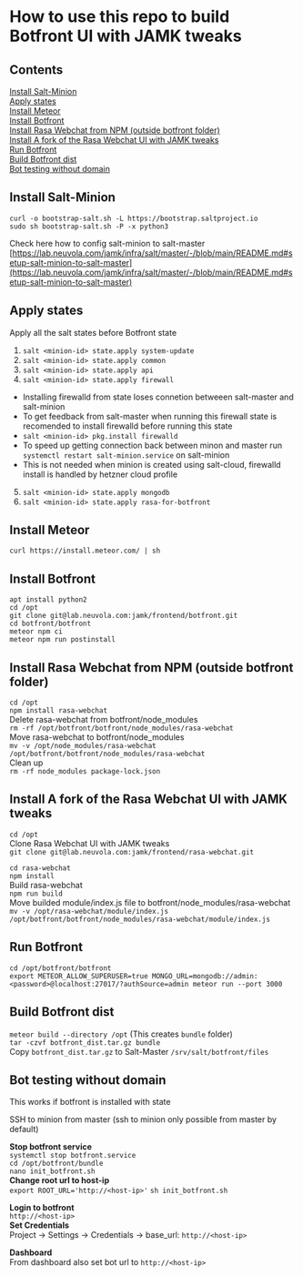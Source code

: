 # How to use this repo to build Botfront UI with JAMK tweaks

## Contents
[Install Salt-Minion](#install-salt-minion)  
[Apply states](#apply-states)  
[Install Meteor](#install-meteor)  
[Install Botfront](#install-botfront)  
[Install Rasa Webchat from NPM (outside botfront folder)](#install-rasa-webchat-from-npm-outside-botfront-folder)  
[Install A fork of the Rasa Webchat UI with JAMK tweaks](#install-a-fork-of-the-rasa-webchat-ui-with-jamk-tweaks)  
[Run Botfront](#run-botfront)  
[Build Botfront dist](#build-botfront-dist)  
[Bot testing without domain](#bot-testing-without-domain)  

## Install Salt-Minion
`curl -o bootstrap-salt.sh -L https://bootstrap.saltproject.io`  
`sudo sh bootstrap-salt.sh -P -x python3`  

Check here how to config salt-minion to salt-master [https://lab.neuvola.com/jamk/infra/salt/master/-/blob/main/README.md#setup-salt-minion-to-salt-master](https://lab.neuvola.com/jamk/infra/salt/master/-/blob/main/README.md#setup-salt-minion-to-salt-master)


## Apply states
Apply all the salt states before Botfront state  

1. `salt <minion-id> state.apply system-update`  
2. `salt <minion-id> state.apply common`  
3. `salt <minion-id> state.apply api`  
4. `salt <minion-id> state.apply firewall`  
- Installing firewalld from state loses connetion betweeen salt-master and salt-minion  
- To get feedback from salt-master when running this firewall state is recomended to install firewalld before running this state  
- `salt <minion-id> pkg.install firewalld`  
- To speed up getting connection back between minon and master run `systemctl restart salt-minion.service` on salt-minion
- This is not needed when minion is created using salt-cloud, firewalld install is handled by hetzner cloud profile  
5. `salt <minion-id> state.apply mongodb`  
6. `salt <minion-id> state.apply rasa-for-botfront`  

## Install Meteor
`curl https://install.meteor.com/ | sh`  

## Install Botfront
`apt install python2`  
`cd /opt`  
`git clone git@lab.neuvola.com:jamk/frontend/botfront.git`  
`cd botfront/botfront`  
`meteor npm ci`  
`meteor npm run postinstall`  

## Install Rasa Webchat from NPM (outside botfront folder)
`cd /opt`  
`npm install rasa-webchat`  
Delete rasa-webchat from botfront/node_modules  
`rm -rf /opt/botfront/botfront/node_modules/rasa-webchat`  
Move rasa-webchat to botfront/node_modules  
`mv -v /opt/node_modules/rasa-webchat /opt/botfront/botfront/node_modules/rasa-webchat`  
Clean up  
`rm -rf node_modules package-lock.json`

## Install A fork of the Rasa Webchat UI with JAMK tweaks 
`cd /opt`  
Clone Rasa Webchat UI with JAMK tweaks  
`git clone git@lab.neuvola.com:jamk/frontend/rasa-webchat.git`  

`cd rasa-webchat`  
`npm install`  
Build rasa-webchat  
`npm run build`  
Move builded module/index.js file to botfront/node_modules/rasa-webchat  
`mv -v /opt/rasa-webchat/module/index.js /opt/botfront/botfront/node_modules/rasa-webchat/module/index.js`


## Run Botfront
`cd /opt/botfront/botfront`  
`export METEOR_ALLOW_SUPERUSER=true MONGO_URL=mongodb://admin:<password>@localhost:27017/?authSource=admin
meteor run --port 3000`

## Build Botfront dist
`meteor build --directory /opt` (This creates `bundle` folder)  
`tar -czvf botfront_dist.tar.gz bundle`  
Copy `botfront_dist.tar.gz` to Salt-Master `/srv/salt/botfront/files`

## Bot testing without domain
This works if botfront is installed with state

SSH to minion from master (ssh to minion only possible from master by default)

**Stop botfront service**  
`systemctl stop botfront.service`  
`cd /opt/botfront/bundle`  
`nano init_botfront.sh`  
**Change root url to host-ip**  
`export ROOT_URL='http://<host-ip>'` 
`sh init_botfront.sh` 

**Login to botfront**  
`http://<host-ip>  `  
**Set Credentials**  
Project → Settings → Credentials → base_url: `http://<host-ip>`

**Dashboard**  
From dashboard also set bot url to `http://<host-ip>`